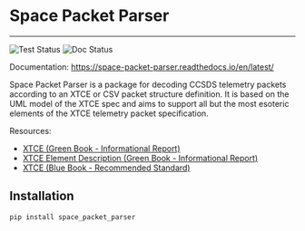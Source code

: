 # Space Packet Parser

----------
![Test Status](https://github.com/medley56/space_packet_parser/actions/workflows/tests.yml/badge.svg)
![Doc Status](https://readthedocs.org/projects/space-packet-parser/badge/?version=latest)

Documentation: https://space-packet-parser.readthedocs.io/en/latest/

Space Packet Parser is a package for decoding CCSDS telemetry packets according to an XTCE or CSV packet structure definition. 
It is based on the UML model of the XTCE spec and aims to support all but the most esoteric elements of the 
XTCE telemetry packet specification.

Resources:
- [XTCE (Green Book - Informational Report)](https://public.ccsds.org/Pubs/660x2g2.pdf)
- [XTCE Element Description (Green Book - Informational Report)](https://public.ccsds.org/Pubs/660x1g2.pdf)
- [XTCE (Blue Book - Recommended Standard)](https://public.ccsds.org/Pubs/660x0b2.pdf)

## Installation
```bash
pip install space_packet_parser
```

